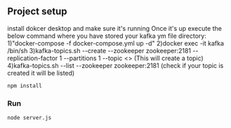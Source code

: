 ## Project setup
install dokcer desktop and make sure it's running
Once it's up execute the below command where you have stored your kafka ym file directory:
1)"docker-compose -f docker-compose.yml up -d"
2)docker exec -it kafka /bin/sh
3)kafka-topics.sh --create --zookeeper zookeeper:2181 --replication-factor 1 --partitions 1 --topic <<topic name>> (This will create a topic)
4)kafka-topics.sh --list --zookeeper zookeeper:2181 (check if your topic is created it will be listed)

```
npm install
```

### Run

```
node server.js
```
